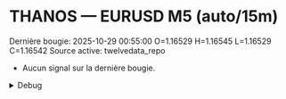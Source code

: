 # THANOS — EURUSD M5 (auto/15m)
Dernière bougie: 2025-10-29 00:55:00  O=1.16529  H=1.16545  L=1.16529  C=1.16542
Source active: twelvedata_repo

- Aucun signal sur la dernière bougie.

<details><summary>Debug</summary>

- TD_API_KEY manquant.

</details>